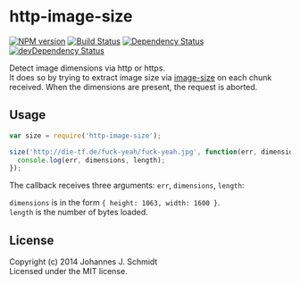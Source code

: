 # http-image-size

[![NPM version](https://badge.fury.io/js/http-image-size.svg)](http://badge.fury.io/js/http-image-size)
[![Build Status](https://travis-ci.org/jo/http-image-size.svg?branch=master)](https://travis-ci.org/jo/http-image-size)
[![Dependency Status](https://david-dm.org/jo/http-image-size.svg)](https://david-dm.org/jo/http-image-size)
[![devDependency Status](https://david-dm.org/jo/http-image-size/dev-status.svg)](https://david-dm.org/jo/http-image-size#info=devDependencies)

Detect image dimensions via http or https.  
It does so by trying to extract image size via
[image-size](https://github.com/netroy/image-size) on each chunk received. When
the dimensions are present, the request is aborted.

## Usage
```js
var size = require('http-image-size');

size('http://die-tf.de/fuck-yeah/fuck-yeah.jpg', function(err, dimensions, length) {
  console.log(err, dimensions, length);
});
```

The callback receives three arguments: `err`, `dimensions`, `length`:

`dimensions` is in the form `{ height: 1063, width: 1600 }`.  
`length` is the number of bytes loaded.

## License
Copyright (c) 2014 Johannes J. Schmidt  
Licensed under the MIT license.
